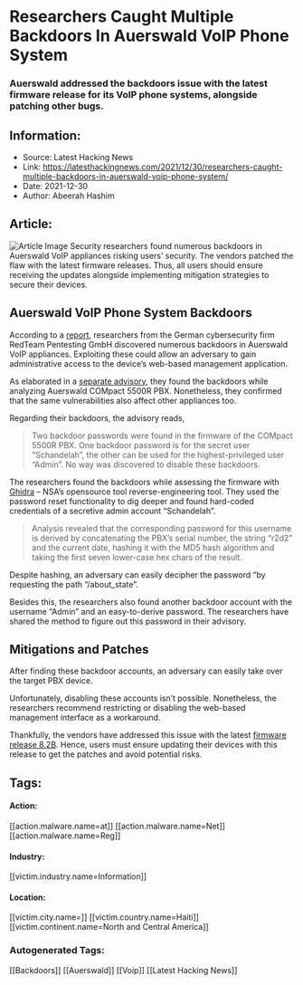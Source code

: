 # Researchers Caught Multiple Backdoors In Auerswald VoIP Phone System
### Auerswald addressed the backdoors issue with the latest firmware release for its VoIP phone systems, alongside patching other bugs.

## Information:
+ Source: Latest Hacking News
+ Link: https://latesthackingnews.com/2021/12/30/researchers-caught-multiple-backdoors-in-auerswald-voip-phone-system/
+ Date: 2021-12-30
+ Author: Abeerah Hashim


## Article:
![Article Image](https://latesthackingnews.com/wp-content/uploads/2021/12/pbx.jpg)
 Security researchers found numerous backdoors in Auerswald VoIP appliances risking users’ security. The vendors patched the flaw with the latest firmware releases. Thus, all users should ensure receiving the updates alongside implementing mitigation strategies to secure their devices.

 Auerswald VoIP Phone System Backdoors
-------------------------------------

 According to a [report](https://blog.redteam-pentesting.de/2021/inside-a-pbx/), researchers from the German cybersecurity firm RedTeam Pentesting GmbH discovered numerous backdoors in Auerswald VoIP appliances. Exploiting these could allow an adversary to gain administrative access to the device’s web-based management application.

 As elaborated in a [separate advisory](https://www.redteam-pentesting.de/en/advisories/rt-sa-2021-007/-auerswald-compact-multiple-backdoors), they found the backdoors while analyzing Auerswald COMpact 5500R PBX. Nonetheless, they confirmed that the same vulnerabilities also affect other appliances too.

 Regarding their backdoors, the advisory reads,

 
> Two backdoor passwords were found in the firmware of the COMpact 5500R PBX. One backdoor password is for the secret user “Schandelah”, the other can be used for the highest-privileged user “Admin”. No way was discovered to disable these backdoors.
> 
> 

 The researchers found the backdoors while assessing the firmware with [Ghidra](https://latesthackingnews.com/2019/03/10/ghidra-nsas-reverse-engineering-tool-now-available-for-free/) – NSA’s opensource tool reverse-engineering tool. They used the password reset functionality to dig deeper and found hard-coded credentials of a secretive admin account “Schandelah”.

 
> Analysis revealed that the corresponding password for this username is derived by concatenating the PBX’s serial number, the string “r2d2” and the current date, hashing it with the MD5 hash algorithm and taking the first seven lower-case hex chars of the result.
> 
> 

 Despite hashing, an adversary can easily decipher the password “by requesting the path “/about\_state”.

 Besides this, the researchers also found another backdoor account with the username “Admin” and an easy-to-derive password. The researchers have shared the method to figure out this password in their advisory.

 Mitigations and Patches
-----------------------

 After finding these backdoor accounts, an adversary can easily take over the target PBX device.

 Unfortunately, disabling these accounts isn’t possible. Nonetheless, the researchers recommend restricting or disabling the web-based management interface as a workaround.

 Thankfully, the vendors have addressed this issue with the latest [firmware release 8.2B](https://www.auerswald.de/en/start/news/article/new-firmware-update-82b). Hence, users must ensure updating their devices with this release to get the patches and avoid potential risks.

   


## Tags:

#### Action:
[[action.malware.name=at]] [[action.malware.name=Net]] [[action.malware.name=Reg]]

#### Industry:
[[victim.industry.name=Information]]

#### Location:
[[victim.city.name=]] [[victim.country.name=Haiti]] [[victim.continent.name=North and Central America]]

### Autogenerated Tags:
[[Backdoors]] [[Auerswald]] [[Voip]] [[Latest Hacking News]]

